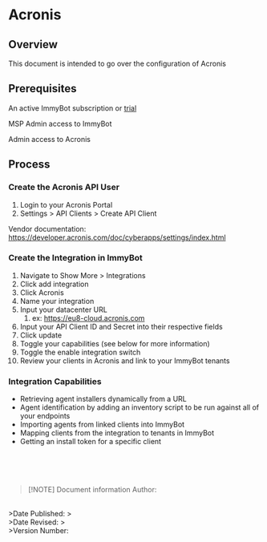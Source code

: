 <!-- How To Template -->
# Acronis

## Overview
This document is intended to go over the configuration of Acronis

## Prerequisites
An active ImmyBot subscription or [trial](https://www.immy.bot/pricing/)

MSP Admin access to ImmyBot

Admin access to Acronis

## Process

### Create the Acronis API User
1. Login to your Acronis Portal
2. Settings > API Clients > Create API Client

Vendor documentation: https://developer.acronis.com/doc/cyberapps/settings/index.html

### Create the Integration in ImmyBot

1. Navigate to Show More > Integrations
2. Click add integration
3. Click Acronis
4. Name your integration
5. Input your datacenter URL
   1. ex: https://eu8-cloud.acronis.com
6. Input your API Client ID and Secret into their respective fields
7. Click update
8. Toggle your capabilities (see below for more information)
9. Toggle the enable integration switch
10. Review your clients in Acronis and link to your ImmyBot tenants

### Integration Capabilities

- Retrieving agent installers dynamically from a URL
- Agent identification by adding an inventory script to be run against all of your endpoints
- Importing agents from linked clients into ImmyBot
- Mapping clients from the integration to tenants in ImmyBot
- Getting an install token for a specific client

<br><br><br>
>[!NOTE] Document information
>Author:
<br>
>Date Published:
><br>
>Date Revised:
><br>
>Version Number:
